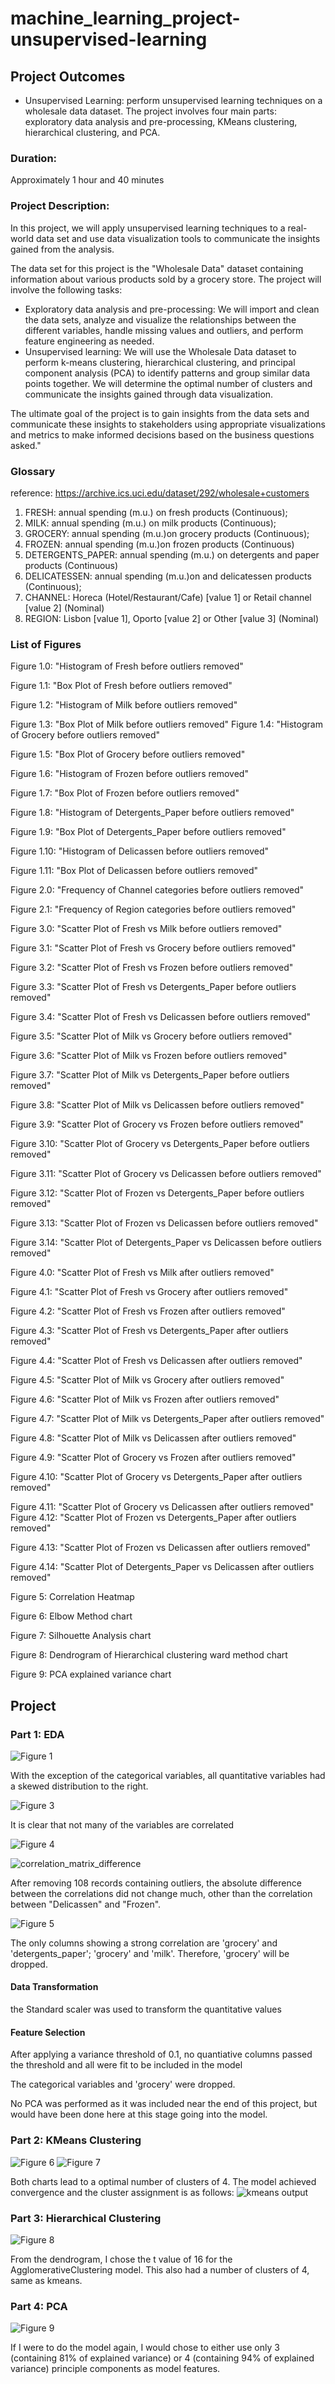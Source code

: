 # machine_learning_project-unsupervised-learning

## Project Outcomes
- Unsupervised Learning: perform unsupervised learning techniques on a wholesale data dataset. The project involves four main parts: exploratory data analysis and pre-processing, KMeans clustering, hierarchical clustering, and PCA.
### Duration:
Approximately 1 hour and 40 minutes
### Project Description:
In this project, we will apply unsupervised learning techniques to a real-world data set and use data visualization tools to communicate the insights gained from the analysis.

The data set for this project is the "Wholesale Data" dataset containing information about various products sold by a grocery store.
The project will involve the following tasks:

-	Exploratory data analysis and pre-processing: We will import and clean the data sets, analyze and visualize the relationships between the different variables, handle missing values and outliers, and perform feature engineering as needed.
-	Unsupervised learning: We will use the Wholesale Data dataset to perform k-means clustering, hierarchical clustering, and principal component analysis (PCA) to identify patterns and group similar data points together. We will determine the optimal number of clusters and communicate the insights gained through data visualization.

The ultimate goal of the project is to gain insights from the data sets and communicate these insights to stakeholders using appropriate visualizations and metrics to make informed decisions based on the business questions asked."

### Glossary
reference: https://archive.ics.uci.edu/dataset/292/wholesale+customers
1)	FRESH: annual spending (m.u.) on fresh products (Continuous);
2)	MILK: annual spending (m.u.) on milk products (Continuous);
3)	GROCERY: annual spending (m.u.)on grocery products (Continuous);
4)	FROZEN: annual spending (m.u.)on frozen products (Continuous)
5)	DETERGENTS_PAPER: annual spending (m.u.) on detergents and paper products (Continuous) 
6)	DELICATESSEN: annual spending (m.u.)on and delicatessen products (Continuous); 
7)	CHANNEL: Horeca (Hotel/Restaurant/Cafe) [value 1] or Retail channel [value 2] (Nominal)
8)	REGION: Lisbon [value 1], Oporto [value 2] or Other [value 3] (Nominal)

### List of Figures
Figure 1.0: "Histogram of Fresh before outliers removed"

Figure 1.1: "Box Plot of Fresh before outliers removed"

Figure 1.2: "Histogram of Milk before outliers removed"

Figure 1.3: "Box Plot of Milk before outliers removed"
Figure 1.4: "Histogram of Grocery before outliers removed"

Figure 1.5: "Box Plot of Grocery before outliers removed"

Figure 1.6: "Histogram of Frozen before outliers removed"

Figure 1.7: "Box Plot of Frozen before outliers removed"

Figure 1.8: "Histogram of Detergents_Paper before outliers removed"

Figure 1.9: "Box Plot of Detergents_Paper before outliers removed"

Figure 1.10: "Histogram of Delicassen before outliers removed"

Figure 1.11: "Box Plot of Delicassen before outliers removed"

Figure 2.0: "Frequency of Channel categories before outliers removed"

Figure 2.1: "Frequency of Region categories before outliers removed"

Figure 3.0: "Scatter Plot of Fresh vs Milk before outliers removed"

Figure 3.1: "Scatter Plot of Fresh vs Grocery before outliers removed"

Figure 3.2: "Scatter Plot of Fresh vs Frozen before outliers removed"

Figure 3.3: "Scatter Plot of Fresh vs Detergents_Paper before outliers removed"

Figure 3.4: "Scatter Plot of Fresh vs Delicassen before outliers removed"

Figure 3.5: "Scatter Plot of Milk vs Grocery before outliers removed"

Figure 3.6: "Scatter Plot of Milk vs Frozen before outliers removed"

Figure 3.7: "Scatter Plot of Milk vs Detergents_Paper before outliers removed"

Figure 3.8: "Scatter Plot of Milk vs Delicassen before outliers removed"

Figure 3.9: "Scatter Plot of Grocery vs Frozen before outliers removed"

Figure 3.10: "Scatter Plot of Grocery vs Detergents_Paper before outliers removed"

Figure 3.11: "Scatter Plot of Grocery vs Delicassen before outliers removed"

Figure 3.12: "Scatter Plot of Frozen vs Detergents_Paper before outliers removed"

Figure 3.13: "Scatter Plot of Frozen vs Delicassen before outliers removed"

Figure 3.14: "Scatter Plot of Detergents_Paper vs Delicassen before outliers removed"

Figure 4.0: "Scatter Plot of Fresh vs Milk after outliers removed"

Figure 4.1: "Scatter Plot of Fresh vs Grocery after outliers removed"

Figure 4.2: "Scatter Plot of Fresh vs Frozen after outliers removed"

Figure 4.3: "Scatter Plot of Fresh vs Detergents_Paper after outliers removed"

Figure 4.4: "Scatter Plot of Fresh vs Delicassen after outliers removed"

Figure 4.5: "Scatter Plot of Milk vs Grocery after outliers removed"

Figure 4.6: "Scatter Plot of Milk vs Frozen after outliers removed"

Figure 4.7: "Scatter Plot of Milk vs Detergents_Paper after outliers removed"

Figure 4.8: "Scatter Plot of Milk vs Delicassen after outliers removed"

Figure 4.9: "Scatter Plot of Grocery vs Frozen after outliers removed"

Figure 4.10: "Scatter Plot of Grocery vs Detergents_Paper after outliers removed"

Figure 4.11: "Scatter Plot of Grocery vs Delicassen after outliers removed"
Figure 4.12: "Scatter Plot of Frozen vs Detergents_Paper after outliers removed"

Figure 4.13: "Scatter Plot of Frozen vs Delicassen after outliers removed"

Figure 4.14: "Scatter Plot of Detergents_Paper vs Delicassen after outliers removed"

Figure 5: Correlation Heatmap

Figure 6: Elbow Method chart

Figure 7: Silhouette Analysis chart

Figure 8: Dendrogram of Hierarchical clustering ward method chart

Figure 9: PCA explained variance chart

## Project

### Part 1: EDA
![Figure 1](visualizations\figure_1_histograms_boxplots_of_quantitative_variables_before_outliers_removed.png)

With the exception of the categorical variables, all quantitative variables had a skewed distribution to the right.


![Figure 3](visualizations\figure_3_scatter_plots_of_column_pairs_before_outliers_removed.png)

It is clear that not many of the variables are correlated


![Figure 4](visualizations\figure_4_scatter_plots_of_column_pairs_after_outliers_removed.png)

![correlation_matrix_difference](images\correlation_diff.png)

After removing 108 records containing outliers, the absolute difference between the correlations did not change much, other than the correlation between "Delicassen" and "Frozen".


![Figure 5](visualizations\figure_5_correlation_heatmap.png)

The only columns showing a strong correlation are 'grocery' and 'detergents_paper'; 'grocery' and 'milk'. Therefore, 'grocery' will be dropped.


#### Data Transformation

the Standard scaler was used to transform the quantitative values


#### Feature Selection

After applying a variance threshold of 0.1, no quantiative columns passed the threshold and all were fit to be included in the model

The categorical variables and 'grocery' were dropped.

No PCA was performed as it was included near the end of this project, but would have been done here at this stage going into the model.


### Part 2: KMeans Clustering
![Figure 6](visualizations\figure_6_elbow_method_chart.png)
![Figure 7](visualizations\figure_7_silhouette_analysis_chart.png)

Both charts lead to a optimal number of clusters of 4.  The model achieved convergence and the cluster assignment is as follows:
![kmeans output](images\kmeans.png)

### Part 3: Hierarchical Clustering
![Figure 8](visualizations\figure_8_dendrogram_of_Hierarchical_clustering_ward_method_chart.png)

From the dendrogram, I chose the t value of 16 for the AgglomerativeClustering model.  This also had a number of clusters of 4, same as kmeans.


### Part 4: PCA
![Figure 9](visualizations\Figure_9__PCA_explained_variance_chart.png)

If I were to do the model again, I would chose to either use only 3 (containing 81% of explained variance) or 4 (containing 94% of explained variance) principle components as model features.


